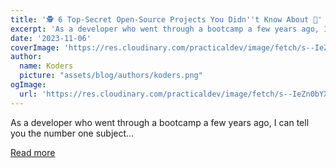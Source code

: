 ```yaml
---
title: '🕵️ 6 Top-Secret Open-Source Projects You Didn''t Know About 🤔'
excerpt: 'As a developer who went through a bootcamp a few years ago, I can tell you the number one subject...'
date: '2023-11-06'
coverImage: 'https://res.cloudinary.com/practicaldev/image/fetch/s--IeZn0bYX--/c_imagga_scale,f_auto,fl_progressive,h_420,q_66,w_1000/https://dev-to-uploads.s3.amazonaws.com/uploads/articles/6kr15op43l79qg3yp59a.gif'
author:
  name: Koders
  picture: "assets/blog/authors/koders.png"
ogImage:
  url: 'https://res.cloudinary.com/practicaldev/image/fetch/s--IeZn0bYX--/c_imagga_scale,f_auto,fl_progressive,h_420,q_66,w_1000/https://dev-to-uploads.s3.amazonaws.com/uploads/articles/6kr15op43l79qg3yp59a.gif'
---
```


As a developer who went through a bootcamp a few years ago, I can tell you the number one subject...

[Read more](https://dev.to/nathan_tarbert/6-top-secret-open-source-projects-you-didnt-know-about-291j)
